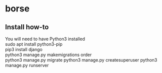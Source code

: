 # borse

## Install how-to
You will need to have Python3 installed  
sudo apt install python3-pip  
pip3 install django  
python3 manage.py makemigrations order  
python3 manage.py migrate
python3 manage.py createsuperuser
python3 manage.py runserver
